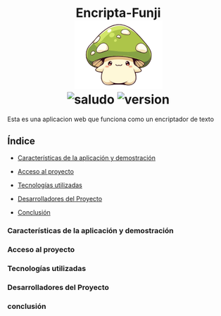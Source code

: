<div align="center">
  <h1 align="center">
    Encripta-Funji
    <br />
    <a href="">
      <img src="https://github.com/AndresFelipePiedrahita/challenge/blob/main/assets/honguito.png" alt="Honguito" width="200px">
    </a>
    <br />
    <img src="https://img.shields.io/badge/hola-criaturitas-orange" alt="saludo">
    <img src="https://img.shields.io/badge/version-1.0-green" alt="version">
  </h1>
</div>

<p>Esta es una aplicacion web que funciona como un encriptador de texto</p>

<h2>Índice</h2>

* [Características de la aplicación y demostración](#Características-de-la-aplicación-y-demostración)

* [Acceso al proyecto](#acceso-proyecto)

* [Tecnologías utilizadas](#tecnologías-utilizadas)

* [Desarrolladores del Proyecto](#desarrolladores)

* [Conclusión](#conclusión)

<h3 id="Características-de-la-aplicación-y-demostración">Características de la aplicación y demostración</h3>
<h3 id="acceso-proyecto">Acceso al proyecto</h3>
<h3 id="tecnologías-utilizadas">Tecnologías utilizadas</h3>
<h3 id="desarrolladores">Desarrolladores del Proyecto</h3>
<h3 id="conclusión">conclusión</h3>
  


